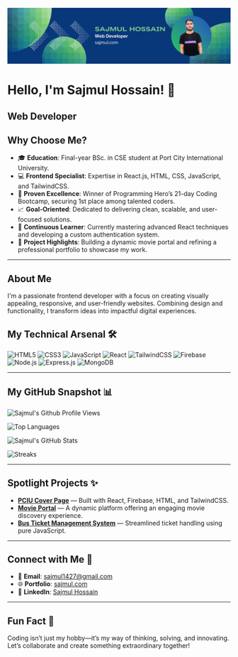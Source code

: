 ![logo](https://github.com/SajmulHossain/SajmulHossain/blob/main/Blue,%20Green,%20and%20White%20Modern%20Tech%20Web%20Developer%20LinkedIn%20Banner.png?raw=true)


# Hello, I'm Sajmul Hossain! 🚀
## Web Developer

## Why Choose Me?

- 🎓 **Education**: Final-year BSc. in CSE student at Port City International University.
- 💻 **Frontend Specialist**: Expertise in React.js, HTML, CSS, JavaScript, and TailwindCSS.
- 🌟 **Proven Excellence**: Winner of Programming Hero’s 21-day Coding Bootcamp, securing 1st place among talented coders.
- 📈 **Goal-Oriented**: Dedicated to delivering clean, scalable, and user-focused solutions.
- 🧠 **Continuous Learner**: Currently mastering advanced React techniques and developing a custom authentication system.
- 🎯 **Project Highlights**: Building a dynamic movie portal and refining a professional portfolio to showcase my work.

---

## About Me
<p>I'm a passionate frontend developer with a focus on creating visually appealing, responsive, and user-friendly websites. Combining design and functionality, I transform ideas into impactful digital experiences.</p>

## My Technical Arsenal 🛠️

![HTML5](https://img.shields.io/badge/-HTML5-E34F26?style=flat-square&logo=html5&logoColor=white)
![CSS3](https://img.shields.io/badge/-CSS3-1572B6?style=flat-square&logo=css3&logoColor=white)
![JavaScript](https://img.shields.io/badge/-JavaScript-F7DF1E?style=flat-square&logo=javascript&logoColor=black)
![React](https://img.shields.io/badge/-React-61DAFB?style=flat-square&logo=react&logoColor=black)
![TailwindCSS](https://img.shields.io/badge/-TailwindCSS-38B2AC?style=flat-square&logo=tailwind-css&logoColor=white)
![Firebase](https://img.shields.io/badge/-Firebase-FFCA28?style=flat-square&logo=firebase&logoColor=black)
![Node.js](https://img.shields.io/badge/-Node.js-339933?style=flat-square&logo=node.js&logoColor=white)
![Express.js](https://img.shields.io/badge/-Express.js-000000?style=flat-square&logo=express&logoColor=white)
![MongoDB](https://img.shields.io/badge/-MongoDB-47A248?style=flat-square&logo=mongodb&logoColor=white)

---

## My GitHub Snapshot 📊

![Sajmul's Github Profile Views](https://komarev.com/ghpvc/?username=sajmulhossain&label=Profile%20views&color=0e75b6&style=flat) 

![Top Languages](https://github-readme-stats.vercel.app/api/top-langs/?username=sajmulhossain&layout=compact&theme=radical)

![Sajmul's GitHub Stats](https://github-readme-stats.vercel.app/api?username=sajmulhossain&show_icons=true&theme=radical)

![Streaks](https://github-readme-streak-stats.herokuapp.com/?user=sajmulhossain&)

---

## Spotlight Projects ✨

- **[PCIU Cover Page](https://github.com/sajmul/PCIU-Cover-Page)** — Built with React, Firebase, HTML, and TailwindCSS.
- **[Movie Portal](https://github.com/sajmul/movie-portal)** — A dynamic platform offering an engaging movie discovery experience.
- **[Bus Ticket Management System](https://github.com/sajmul/bus-ticket-management)** — Streamlined ticket handling using pure JavaScript.

---

## Connect with Me 🤝

- 📧 **Email**: [sajmul1427@gmail.com](mailto:sajmul1427@gmail.com)
- 🌐 **Portfolio**: [sajmul.com](https://sajmul.com)
- 💼 **LinkedIn**: [Sajmul Hossain](https://linkedin.com/in/sajmulhossain)

---

## Fun Fact 🌟

Coding isn’t just my hobby—it’s my way of thinking, solving, and innovating. Let’s collaborate and create something extraordinary together!
